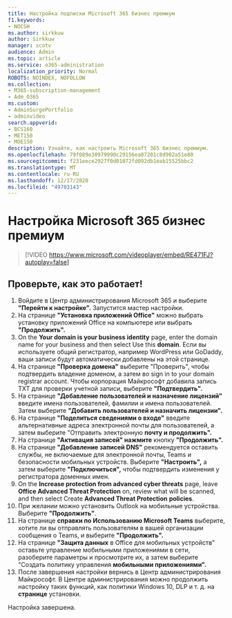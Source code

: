 ```yaml
---
title: Настройка подписки Microsoft 365 бизнес премиум
f1.keywords:
- NOCSH
ms.author: sirkkuw
author: Sirkkuw
manager: scotv
audience: Admin
ms.topic: article
ms.service: o365-administration
localization_priority: Normal
ROBOTS: NOINDEX, NOFOLLOW
ms.collection:
- M365-subscription-management
- Adm_O365
ms.custom:
- AdminSurgePortfolio
- adminvideo
search.appverid:
- BCS160
- MET150
- MOE150
description: Узнайте, как настроить Microsoft 365 бизнес премиум.
ms.openlocfilehash: 79f089e38979990c29156ea07201c8d902a51e80
ms.sourcegitcommit: f231eece2927f0d01072fd092db1eab15525bbc2
ms.translationtype: MT
ms.contentlocale: ru-RU
ms.lasthandoff: 12/17/2020
ms.locfileid: "49703143"
---
```

# <a name="set-up-microsoft-365-business-premium"></a>Настройка Microsoft 365 бизнес премиум

> [!VIDEO https://www.microsoft.com/videoplayer/embed/RE471FJ?autoplay=false]

## <a name="try-it"></a>Проверьте, как это работает!

1. Войдите в Центр администрирования Microsoft 365 и выберите **"Перейти к настройке".** Запустится мастер настройки.
2.  На странице **"Установка приложений Office"** можно выбрать установку приложений Office на компьютере или выбрать **"Продолжить".**
3.  On the  **Your domain is your business identity**  page, enter the domain name for your business and then select Use this  **domain**. Если вы используете общий регистратор, например WordPress или GoDaddy, ваши записи будут автоматически добавлены на этой странице.
4. На странице **"Проверка домена"** выберите "Проверить", чтобы подтвердить владение доменом, а затем во sign in to your domain registrar account.  Чтобы корпорация Майкрософт добавила запись TXT для проверки учетной записи, выберите **"Подтвердить".**
5. На странице  **"Добавление пользователей и назначение лицензий"**  введите имена пользователей, фамилии и имена пользователей. Затем выберите **"Добавить пользователей и назначить лицензии".**
6. На странице **"Поделиться сведениями о входе"** введите альтернативные адреса электронной почты для пользователей, а затем выберите "Отправить электронную **почту и продолжить".**
7.  На странице **"Активация записей" нажмите** кнопку **"Продолжить".**
8.  На странице  **"Добавление записей DNS"**  рекомендуется оставить службы, не включаемые для электронной почты, Teams и безопасности мобильных устройств. Выберите  **"Настроить",** а затем выберите  **"Подключиться",** чтобы подтвердить изменения у регистратора доменных имен.
9.  On the  **Increase protection from advanced cyber threats**  page, leave  **Office Advanced Threat Protection**  on, review what will be scanned, and then select Create  **Advanced Threat Protection**   **policies**.
10.  При желании можно установить Outlook на мобильные устройства. Выберите  **"Продолжить"**.
11. На странице **справки по Использованию Microsoft Teams** выберите, хотите ли вы отправлять пользователям в вашей организации сообщения о Teams, и выберите **"Продолжить".**
12. На странице **"Защита данных** в Office для мобильных устройств" оставьте управление мобильными приложениями в сети, разоберите параметры и просмотрите их, а затем выберите "Создать политику управления **мобильными приложениями".**
13. После завершения настройки вернись в Центр администрирования Майкрософт. В Центре администрирования можно продолжить настройку таких функций, как политики Windows 10, DLP и т. д. на  **странице**  установки.

Настройка завершена.